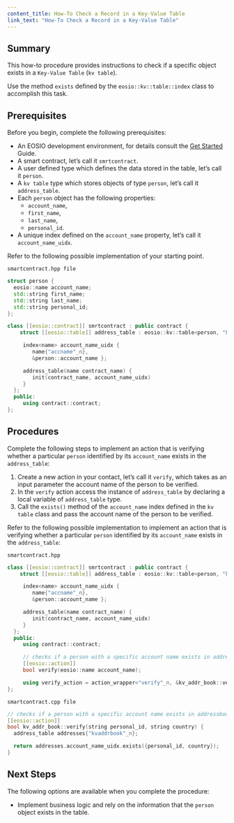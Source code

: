 ```yaml
---
content_title: How-To Check a Record in a Key-Value Table
link_text: "How-To Check a Record in a Key-Value Table"
---
```


## Summary

This how-to procedure provides instructions to check if a specific object exists in a `Key-Value Table` (`kv table`).

Use the  method `exists` defined by the `eosio::kv::table::index` class to accomplish this task.

## Prerequisites

Before you begin, complete the following prerequisites:

* An EOSIO development environment, for details consult the [Get Started](https://developers.eos.io/welcome/latest/getting-started/development-environment/introduction) Guide.
* A smart contract, let’s call it `smrtcontract`.
* A user defined type which defines the data stored in the table, let’s call it `person`.
* A `kv table` type which stores objects of type `person`, let’s call it `address_table`.
* Each `person` object has the following properties:
  * `account_name`,
  * `first_name`,
  * `last_name`,
  * `personal_id`.
* A unique index defined on the `account_name` property, let’s call it `account_name_uidx`.

Refer to the following possible implementation of your starting point.

`smartcontract.hpp file`

```cpp
struct person {
  eosio::name account_name;
  std::string first_name;
  std::string last_name;
  std::string personal_id;
};

class [[eosio::contract]] smrtcontract : public contract {
    struct [[eosio::table]] address_table : eosio::kv::table<person, "kvaddrbook"_n> {

     index<name> account_name_uidx {
        name{"accname"_n},
        &person::account_name };

     address_table(name contract_name) {
        init(contract_name, account_name_uidx)
     }
  };
  public:
     using contract::contract;
};
```

## Procedures

Complete the following steps to implement an action that is verifying whether a particular `person` identified by its `account_name` exists in the `address_table`:

1. Create a new action in your contact, let’s call it `verify`, which takes as an input parameter the account name of the person to be verified.
2. In the `verify` action access the instance of `address_table` by declaring a local variable of `address_table` type.
3. Call the `exists()` method of the `account_name` index defined in the `kv table` class and pass the account name of the person to be verified.

Refer to the following possible implementation to implement an action that is verifying whether a particular `person` identified by its `account_name` exists in the `address_table`:

`smartcontract.hpp`

```cpp
class [[eosio::contract]] smrtcontract : public contract {
    struct [[eosio::table]] address_table : eosio::kv::table<person, "kvaddrbook"_n> {

     index<name> account_name_uidx {
        name{"accname"_n},
        &person::account_name };

     address_table(name contract_name) {
        init(contract_name, account_name_uidx)
     }
  };
  public:
     using contract::contract;

     // checks if a person with a specific account name exists in addressbook
     [[eosio::action]]
     bool verify(eosio::name account_name);

     using verify_action = action_wrapper<"verify"_n, &kv_addr_book::verify>;
};
```

`smartcontract.cpp file`

```cpp
// checks if a person with a specific account name exists in addressbook
[[eosio::action]]
bool kv_addr_book::verify(string personal_id, string country) {
  address_table addresses{"kvaddrbook"_n};

  return addresses.account_name_uidx.exists({personal_id, country});
}
```

## Next Steps

The following options are available when you complete the procedure:

* Implement business logic and rely on the information that the `person` object exists in the table.
